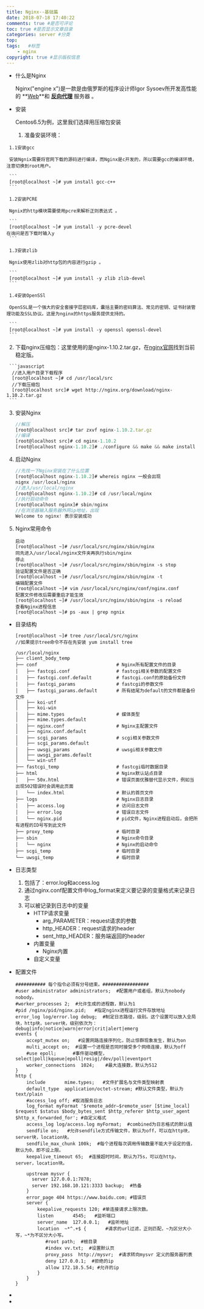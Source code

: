```yaml
---
title: Nginx--基础篇
date: 2018-07-18 17:40:22
comments: true #是否可评论
toc: true #是否显示文章目录
categories: server #分类
top: 
tags:   #标签
    - nginx
copyright: true #显示版权信息
---
```


- 什么是Nginx

  Nginx("engine x")是一款是由俄罗斯的程序设计师Igor Sysoev所开发高性能的 **[Web](https://baike.baidu.com/item/WEB%E6%9C%8D%E5%8A%A1%E5%99%A8/8390210)**和 **[反向代理](https://www.cnblogs.com/Anker/p/6056540.html)** 服务器 。

- 安装

  Centos6.5为例，这里我们选择用压缩包安装

  1. 准备安装环境：
<!--more-->

     1.1安装gcc  

     安装Ngnix需要将官网下载的源码进行编译，而Nginx是c开发的，所以需要gcc的编译环境，注意切换到root用户。

     ```
     [root@localhost ~]# yum install gcc-c++
     ```

     1.2安装PCRE 

     Ngnix的http模块需要使用pcre来解析正则表达式 。

     ```
     [root@localhost ~]# yum install -y pcre-devel                             在询问是否下载时输入y
     ```

     1.3安装zlib 

     Ngnix使用zlib对http包的内容进行gzip 。

     ```
     [root@localhost ~]# yum install -y zlib zlib-devel
     ```

     1.4安装OpenSSl 

     OpenSSL是一个强大的安全套接字层密码库，囊括主要的密码算法、常见的密钥、证书封装管理功能及SSL协议。这是为nginx的https服务提供支持的。

     ```
     [root@localhost ~]# yum install -y openssl openssl-devel
     ```

  2.  下载nginx压缩包：这里使用的是nginx-1.10.2.tar.gz，在[nginx官网](http://nginx.org/en/download.html)找到当前稳定版。

     ```javascript
      //进入用户目录下载程序
      [root@localhost ~]# cd /usr/local/src
      //下载压缩包
      [root@localhost src]# wget http://nginx.org/download/nginx-1.10.2.tar.gz
     ```

  3. 安装Nginx

     ```javascript
     //解压
     [root@localhost src]# tar zxvf nginx-1.10.2.tar.gz
     //编译
     [root@localhost src]# cd nginx-1.10.2
     [root@localhost nginx-1.10.2]# ./configure && make && make install	
     ```

  4. 启动Nginx

     ```javascript
     //先找一下Nginx安装在了什么位置
     [root@localhost nginx-1.10.2]# whereis nginx 一般会出现 
     nignx /usr/local/nginx
     //进入/usr/local/nginx
     [root@localhost nginx-1.10.2]# cd /usr/local/nginx
     //执行启动命令
     [root@localhost nginx]# sbin/nginx
     //在浏览器输入服务器外网ip地址，出现 
     Welcome to nginx! 表示安装成功
     ```

  5. Nginx常用命令

     ```
     启动
     [root@localhost ~]# /usr/local/src/nginx/sbin/nginx
     同先进入/usr/local/nginx文件夹再执行sbin/nginx
     停止
     [root@localhost ~]# /usr/local/src/nginx/sbin/nginx -s stop
     验证配置文件是否正确
     [root@localhost ~]# /usr/local/src/nginx/sbin/nginx -t
     编辑配置文件
     [root@localhost ~]# vim /usr/local/src/nginx/conf/nginx.conf
     配置文件修改后需要重启才能生效
     [root@localhost ~]# /usr/local/src/nginx/sbin/nginx -s reload
     查看Nginx进程信息
     [root@localhost ~]# ps -aux | grep ngnix
     ```

- 目录结构

  ```
  [root@localhost ~]# tree /usr/local/src/nginx
  //如果提示tree命令不存在先安装 yum install tree
  
  /usr/local/nginx
  ├── client_body_temp
  ├── conf                             # Nginx所有配置文件的目录
  │   ├── fastcgi.conf                 # fastcgi相关参数的配置文件
  │   ├── fastcgi.conf.default         # fastcgi.conf的原始备份文件
  │   ├── fastcgi_params               # fastcgi的参数文件
  │   ├── fastcgi_params.default       # 所有结尾为default的文件都是备份文件
  │   ├── koi-utf
  │   ├── koi-win
  │   ├── mime.types                   # 媒体类型
  │   ├── mime.types.default
  │   ├── nginx.conf                   # Nginx主配置文件
  │   ├── nginx.conf.default
  │   ├── scgi_params                  # scgi相关参数文件
  │   ├── scgi_params.default  
  │   ├── uwsgi_params                 # uwsgi相关参数文件
  │   ├── uwsgi_params.default
  │   └── win-utf
  ├── fastcgi_temp                     # fastcgi临时数据目录
  ├── html                             # Nginx默认站点目录
  │   ├── 50x.html                     # 错误页面优雅替代显示文件，例如当出现502错误时会调用此页面
  │   └── index.html                   # 默认的首页文件
  ├── logs                             # Nginx日志目录
  │   ├── access.log                   # 访问日志文件
  │   ├── error.log                    # 错误日志文件
  │   └── nginx.pid                    # pid文件，Nginx进程启动后，会把所有进程的ID号写到此文件
  ├── proxy_temp                       # 临时目录
  ├── sbin                             # Nginx命令目录
  │   └── nginx                        # Nginx的启动命令
  ├── scgi_temp                        # 临时目录
  └── uwsgi_temp                       # 临时目录
  ```

- 日志类型

  1. 包括了：error.log和access.log
  2. 通过nginx.conf配置文件中log_format来定义要记录的变量格式来记录日志
  3. 可以被记录到日志中的变量 
     - HTTP请求变量 
       - arg_PARAMETER：request请求的参数
       - http_HEADER：request请求的header
       - sent_http_HEADER：服务端返回的header 
     - 内置变量 
       - Nginx内置
     - 自定义变量

- 配置文件

  ```
  ########### 每个指令必须有分号结束。#################
  #user administrator administrators;  #配置用户或者组，默认为nobody nobody。
  #worker_processes 2;  #允许生成的进程数，默认为1
  #pid /nginx/pid/nginx.pid;   #指定nginx进程运行文件存放地址
  error_log log/error.log debug;  #制定日志路径，级别。这个设置可以放入全局块，http块，server块，级别依次为：debug|info|notice|warn|error|crit|alert|emerg
  events {
      accept_mutex on;   #设置网路连接序列化，防止惊群现象发生，默认为on
      multi_accept on;  #设置一个进程是否同时接受多个网络连接，默认为off
      #use epoll;      #事件驱动模型，select|poll|kqueue|epoll|resig|/dev/poll|eventport
      worker_connections  1024;    #最大连接数，默认为512
  }
  http {
      include       mime.types;   #文件扩展名与文件类型映射表
      default_type  application/octet-stream; #默认文件类型，默认为text/plain
      #access_log off; #取消服务日志    
      log_format myFormat '$remote_addr–$remote_user [$time_local] $request $status $body_bytes_sent $http_referer $http_user_agent $http_x_forwarded_for'; #自定义格式
      access_log log/access.log myFormat;  #combined为日志格式的默认值
      sendfile on;   #允许sendfile方式传输文件，默认为off，可以在http块，server块，location块。
      sendfile_max_chunk 100k;  #每个进程每次调用传输数量不能大于设定的值，默认为0，即不设上限。
      keepalive_timeout 65;  #连接超时时间，默认为75s，可以在http，server，location块。
  
      upstream mysvr {   
        server 127.0.0.1:7878;
        server 192.168.10.121:3333 backup;  #热备
      }
      error_page 404 https://www.baidu.com; #错误页
      server {
          keepalive_requests 120; #单连接请求上限次数。
          listen       4545;   #监听端口
          server_name  127.0.0.1;   #监听地址       
          location  ~*^.+$ {       #请求的url过滤，正则匹配，~为区分大小写，~*为不区分大小写。
             #root path;  #根目录
             #index vv.txt;  #设置默认页
             proxy_pass  http://mysvr;  #请求转向mysvr 定义的服务器列表
             deny 127.0.0.1;  #拒绝的ip
             allow 172.18.5.54; #允许的ip           
          } 
      }
  }
  ```

  

  

  

  

  

  

  

  

  

  

  

  

  

  

  

- 

  

  

  

  

  

  

  

  

  

  



- 


